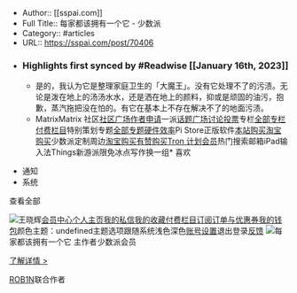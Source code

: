- Author:: [[sspai.com]]
- Full Title:: 每家都该拥有一个它 - 少数派
- Category:: #articles
- URL:: https://sspai.com/post/70406
- ### Highlights first synced by #Readwise [[January 16th, 2023]]
    - 是的，我认为它是整理家庭卫生的「大魔王」。没有它处理不了的污渍。无论是泼在地上的汤汤水水，还是洒在地上的颜料，抑或是顽固的油污，抱歉，蒸汽拖把没在怕的。有它在基本上不存在解决不了的地面污渍。
    - MatrixMatrix 社区[社区广场](/matrix)[作者申请](/apply/writing)一派[话题广场](/matrix/pods)[讨论](/matrix/pods#discuss)[投票](/matrix/pods#vote)专栏[全部专栏](/columns)[付费栏目](/series)特别策划专题[全部专题](/topics)[硬件](/topics#硬件)[效率](/topics#效率)Pi Store正版软件[本站购买](/mall)[淘宝购买](https://shop184770392.taobao.com/)少数派定制周边[淘宝购买](https://shop549593764.taobao.com/)[有赞购买](https://shop11352888.m.youzan.com/v2/showcase/homepage?alias=ke7lg09p&dc_ps=2701971135670770693.300001&ps=760)[Tron 计划](https://sspai.com/page/tron)[会员](/prime)热门搜索邮箱iPad输入法Things新游派限免冰点写作换一组* 喜欢
* 通知
* 系统





 查看全部
 
![王晓辉](https://cdn.sspai.com/2019/04/26/avatar/a88477b3c46de021ce4125e3dfb43e43.?imageMogr2/auto-orient/quality/95/thumbnail/!72x72r/gravity/Center/crop/72x72/interlace/1)[会员中心](/prime)[个人主页](/u/xinyiheng/updates)[我的私信](/message)[我的收藏](/u/xinyiheng/bookmark_posts)[付费栏目订阅](/series/my)[订单与优惠券](/my/order)[我的钱包](/my/wallet)颜色主题：undefined主题选项跟随系统浅色深色[账号设置](/setting/profile)退出登录[反馈](mailto:feedback@sspai.com) ![](https://cdn.sspai.com/article/a385cc5d-a4a0-5e6b-0a61-c6649fa08e66.jpg?imageMogr2/auto-orient/quality/95/thumbnail/!1420x708r/gravity/Center/crop/1420x708/interlace/1)每家都该拥有一个它
 主作者[![ROB1N](data:image/gif;base64,R0lGODlhAQABAIAAAAAAAP///yH5BAEAAAAALAAAAAABAAEAAAIBRAA7)](/u/robinpeng/updates)少数派会员

[了解详情 >](https://sspai.com/prime)

[ROB1N](/u/robinpeng/updates)联合作者

